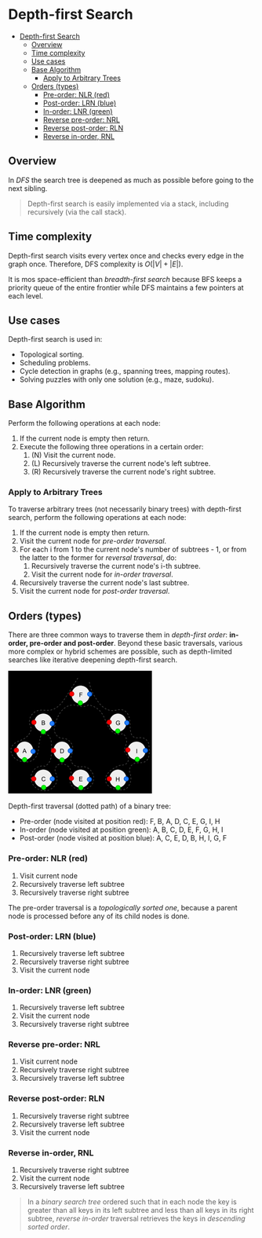 # Depth-first Search

- [Depth-first Search](#depth-first-search)
  - [Overview](#overview)
  - [Time complexity](#time-complexity)
  - [Use cases](#use-cases)
  - [Base Algorithm](#base-algorithm)
    - [Apply to Arbitrary Trees](#apply-to-arbitrary-trees)
  - [Orders (types)](#orders-types)
    - [Pre-order: NLR (red)](#pre-order-nlr-red)
    - [Post-order: LRN (blue)](#post-order-lrn-blue)
    - [In-order: LNR (green)](#in-order-lnr-green)
    - [Reverse pre-order: NRL](#reverse-pre-order-nrl)
    - [Reverse post-order: RLN](#reverse-post-order-rln)
    - [Reverse in-order, RNL](#reverse-in-order-rnl)

## Overview

In _DFS_ the search tree is deepened as much as possible before going to the next sibling.

> Depth-first search is easily implemented via a stack, including recursively (via the call stack).

## Time complexity

Depth-first search visits every vertex once and checks every edge in the graph once. Therefore, DFS complexity is $O(|V| + |E|)$.

It is mos space-efficient than _breadth-first search_ because BFS keeps a priority queue of the entire frontier while DFS maintains a few pointers at each level.

## Use cases

Depth-first search is used in:

- Topological sorting.
- Scheduling problems.
- Cycle detection in graphs (e.g., spanning trees, mapping routes).
- Solving puzzles with only one solution (e.g., maze, sudoku).

## Base Algorithm

Perform the following operations at each node:

1. If the current node is empty then return.
2. Execute the following three operations in a certain order:
   1. (N) Visit the current node.
   2. (L) Recursively traverse the current node's left subtree.
   3. (R) Recursively traverse the current node's right subtree.

### Apply to Arbitrary Trees

To traverse arbitrary trees (not necessarily binary trees) with depth-first search, perform the following operations at each node:

1. If the current node is empty then return.
2. Visit the current node for _pre-order traversal_.
3. For each i from 1 to the current node's number of subtrees - 1, or from the latter to the former for _reversal traversal_, do:
   1. Recursively traverse the current node's i-th subtree.
   2. Visit the current node for _in-order traversal_.
4. Recursively traverse the current node's last subtree.
5. Visit the current node for _post-order traversal_.

## Orders (types)

There are three common ways to traverse them in _depth-first order_: **in-order, pre-order and post-order**. Beyond these basic traversals, various more complex or hybrid schemes are possible, such as depth-limited searches like iterative deepening depth-first search.

![](2022-01-08-16-13-01.png)

Depth-first traversal (dotted path) of a binary tree:

- Pre-order (node visited at position red): F, B, A, D, C, E, G, I, H
- In-order (node visited at position green): A, B, C, D, E, F, G, H, I
- Post-order (node visited at position blue): A, C, E, D, B, H, I, G, F

### Pre-order: NLR (red)

1. Visit current node
2. Recursively traverse left subtree
3. Recursively traverse right subtree

The pre-order traversal is a _topologically sorted one_, because a parent node is processed before any of its child nodes is done.

### Post-order: LRN (blue)

1. Recursively traverse left subtree
2. Recursively traverse right subtree
3. Visit the current node

### In-order: LNR (green)

1. Recursively traverse left subtree
2. Visit the current node
3. Recursively traverse right subtree

### Reverse pre-order: NRL

1. Visit current node
2. Recursively traverse right subtree
3. Recursively traverse left subtree

### Reverse post-order: RLN

1. Recursively traverse right subtree
2. Recursively traverse left subtree
3. Visit the current node

### Reverse in-order, RNL

1. Recursively traverse right subtree
2. Visit the current node
3. Recursively traverse left subtree

> In a _binary search tree_ ordered such that in each node the key is greater than all keys in its left subtree and less than all keys in its right subtree, _reverse in-order_ traversal retrieves the keys in _descending sorted order_.
